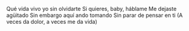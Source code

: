 Qué vida vivo yo sin olvidarte
Si quieres, baby, háblame
Me dejaste agüitado
Sin embargo aquí ando tomando
Sin parar de pensar en ti
(A veces da dolor, a veces me da vida)